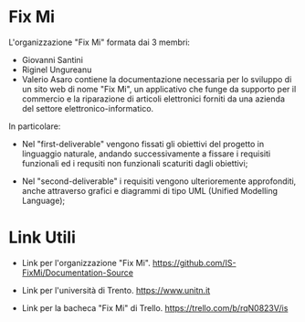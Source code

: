 # Fix Mi

L'organizzazione "Fix Mi" formata dai 3 membri:
- Giovanni Santini
- Riginel Ungureanu
- Valerio Asaro
contiene la documentazione necessaria per lo sviluppo di un sito web di nome "Fix Mi", un applicativo che funge da
supporto per il commercio e la riparazione di articoli elettronici forniti da una azienda del settore elettronico-informatico.

In particolare:

- Nel "first-deliverable" vengono fissati gli obiettivi del progetto in linguaggio naturale, andando successivamente
a fissare i requisiti funzionali ed i requsiti non funzionali scaturiti dagli obiettivi;

- Nel "second-deliverable" i requisiti vengono ulterioremente approfonditi, anche attraverso grafici e diagrammi di tipo UML (Unified Modelling Language);

# Link Utili

- Link per l'organizzazione "Fix Mi".
https://github.com/IS-FixMi/Documentation-Source

- Link per l'università di Trento.
https://www.unitn.it

- Link per la bacheca "Fix Mi" di Trello.
https://trello.com/b/rqN0823V/is
